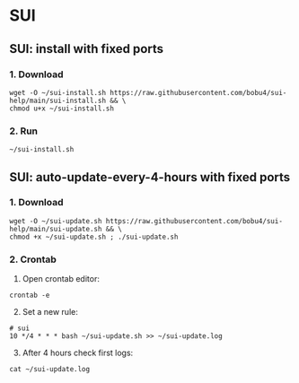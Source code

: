 # SUI

## SUI: install with fixed ports

### 1. Download
```
wget -O ~/sui-install.sh https://raw.githubusercontent.com/bobu4/sui-help/main/sui-install.sh && \
chmod u+x ~/sui-install.sh
```
### 2. Run
```
~/sui-install.sh
```

## SUI: auto-update-every-4-hours with fixed ports

### 1. Download
```
wget -O ~/sui-update.sh https://raw.githubusercontent.com/bobu4/sui-help/main/sui-update.sh && \
chmod +x ~/sui-update.sh ; ./sui-update.sh
```
### 2. Crontab
1. Open crontab editor:
```
crontab -e
```
2. Set a new rule:
```
# sui
10 */4 * * * bash ~/sui-update.sh >> ~/sui-update.log
```
3. After 4 hours check first logs:
```
cat ~/sui-update.log
```
